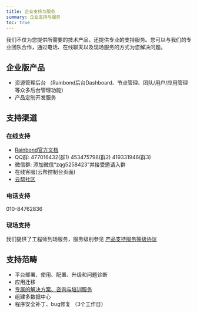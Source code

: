 ```yaml
---
title: 企业支持与服务
summary: 企业支持与服务
toc: true
---
```


我们不仅为您提供所需要的技术产品，还提供专业的支持服务。您可以与我们的专业团队合作，通过电话、在线聊天以及现场服务的方式为您解决问题。

## 企业版产品

- 资源管理后台 （Rainbond后台Dashboard、节点管理、团队/用户/应用管理等众多后台管理功能）
- 产品定制开发服务

## 支持渠道

### 在线支持

- [Rainbond官方文档](https://www.goodrain.com/docs/stable/)
- QQ群: 477016432(群1)  453475798(群2)  419331946(群3)
- 微信群: 添加微信“zqg5258423”并接受邀请入群
- 在线客服(云帮控制台页面)
- [云帮社区](https://t.goodrain.com/yb)

### 电话支持

010-84762836

### 现场支持

我们提供了工程师到场服务，服务级别参见  [产品支持服务等级协议](rainbond-enterprise-sla.html)

## 支持范畴

- 平台部署、使用、配置、升级和问题诊断
- 应用迁移
- [专属的解决方案、咨询与培训服务](rainbond-enterprise-training.html)
- 组建多数据中心
- 程序安全补丁、bug修复 （3个工作日）